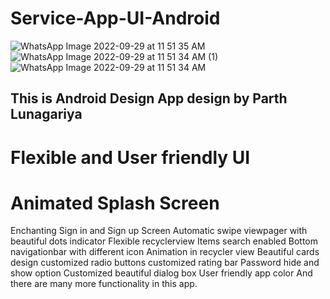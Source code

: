 # Service-App-UI-Android
![WhatsApp Image 2022-09-29 at 11 51 35 AM](https://user-images.githubusercontent.com/72681916/192954953-5c61314d-dc7b-4b16-ab3b-79a728cd1479.jpeg)
![WhatsApp Image 2022-09-29 at 11 51 34 AM (1)](https://user-images.githubusercontent.com/72681916/192955271-1b4feb79-bc79-4ca6-b6ce-c343e171670f.jpeg)
![WhatsApp Image 2022-09-29 at 11 51 34 AM](https://user-images.githubusercontent.com/72681916/192955362-bc5e8a7b-d7e2-4eca-b84c-e807ee06610c.jpeg)

## This is Android Design App design by Parth Lunagariya
# Flexible and User friendly UI
# Animated Splash Screen
Enchanting Sign in and Sign up Screen
Automatic swipe viewpager with beautiful dots indicator
Flexible recyclerview
Items search enabled
Bottom navigationbar with different icon
Animation in recycler view
Beautiful cards design
customized radio buttons
customized rating bar
Password hide and show option
Customized beautiful dialog box
User friendly app color
And there are many more functionality in this app.
